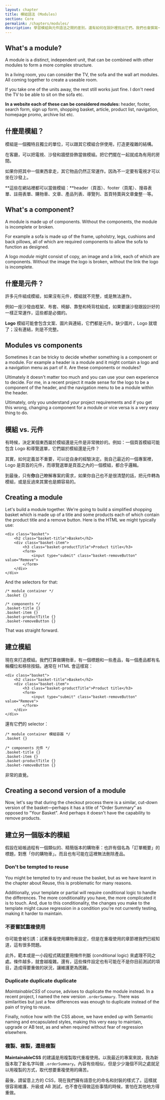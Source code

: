 ```yaml
---
layout: chapter
title: 模組語法 (Modules)
section: Core
permalink: /chapters/modules/
description: 學習模組與元件語法之間的差別，還有如何在設計裡找出它們。我們也會撰寫一些示範程式碼。
---
```


## What's a module?

A module is a distinct, independent unit, that can be combined with other modules to form a more complex structure.

In a living room, you can consider the TV, the sofa and the wall art modules. All coming together to create a useable room.

If you take one of the units away, the rest still works just fine. I don't need the TV to be able to sit on the sofa etc.

**In a website each of these can be considered modules:** header, footer, search form, sign up form, shopping basket, article, product list, navigation, homepage promo, archive list etc.

## 什麼是模組？

模組是一個獨特且獨立的單位，可以跟其它模組合併使用，打造更複雜的結構。

在客廳，可以把電視、沙發和牆壁掛飾當做模組。把它們擺在一起就成為有用的房間。

如果你把其中一個東西拿走，其它物品仍然正常運作。因為不一定要有電視才可以坐在沙發上。

**這些在網站裡都可以當做模組：**header（頁首）、footer（頁尾）、搜尋表單、註冊表單、購物車、文章、產品列表、導覽列、首頁特賣與文章彙整⋯等。

## What's a component?

A module is made up of components. Without the components, the module is incomplete or broken.

For example a sofa is made up of the frame, upholstry, legs, cushions and back pillows, all of which are required components to allow the sofa to function as designed.

A logo *module* might consist of copy, an image and a link, each of which are components. Without the image the logo is broken, without the link the logo is incomplete.

## 什麼是元件？

許多元件組成模組，如果沒有元件，模組就不完整，或是無法運作。

例如一座沙發由框架、布套、椅腳、靠墊和椅背枕組成，如果要讓沙發跟設計好的一樣正常運作，這些都是必備的。

**Logo** 模組可能會包含文案、圖片與連結，它們都是元件。缺少圖片，Logo 就壞了；沒有連結，則是不完整。

## Modules vs components

Sometimes it can be tricky to decide whether something is a component or a module. For example a header is a module and it might contain a logo and a navigation menu as part of it. Are these components or modules?

Ultimately it doesn't matter too much and you can use your own experience to decide. For me, in a recent project it made sense for the logo to be a component of the header, and the navigation menu to be a module within the header.

Ultimately, only you understand *your* project requirements and if you get this wrong, changing a component for a module or vice versa is a very easy thing to do.

## 模組 vs. 元件

有時候，決定某個東西屬於模組還是元件是非常微妙的。例如：一個頁首模組可能包含 Logo 和導覽選單，它們屬於模組還是元件？

其實，如何定義並不重要，可以從自身的經驗決定。我自己最近的一個專案裡，Logo 是頁首的元件，而導覽選單是頁首之內的一個模組，都合乎邏輯。

到最後，只有**你**自己瞭解專案的需求，如果你自己也不是很清楚的話，把元件轉為模組，或是反過來其實也是頗容易的。

## Creating a module

Let's build a module together. We're going to build a simplified shopping basket which is made up of a title and some products each of which contain the product title and a remove button. Here is the HTML we might typically use:

	<div class="basket">
	    <h2 class="basket-title">Basket</h2>
	    <div class="basket-item">
	        <h3 class="basket-productTitle">Product title</h3>
            <form>
                <input type="submit" class="basket-removeButton" value="Remove">
	        </form>
	    </div>
	</div>

And the selectors for that:

	/* module container */
	.basket {}

	/* components */
	.basket-title {}
	.basket-item {}
	.basket-productTitle {}
	.basket-removeButton {}

That was straight forward.

## 建立模組

現在來打造模組。我們打算做購物車，有一個標題和一些產品，每一個產品都有名稱欄位和移除按鈕。通常在 HTML 會這樣寫：

	<div class="basket">
	    <h2 class="basket-title">Basket</h2>
	    <div class="basket-item">
	        <h3 class="basket-productTitle">Product title</h3>
            <form>
                <input type="submit" class="basket-removeButton" value="Remove">
	        </form>
	    </div>
	</div>

還有它們的 selector：

	/* module container 模組容器 */
	.basket {}

	/* components 元件 */
	.basket-title {}
	.basket-item {}
	.basket-productTitle {}
	.basket-removeButton {}

非常的直覺。

## Creating a second version of a module

Now, let's say that during the checkout process there is a similar, cut-down version of the basket&mdash;perhaps it has a title of "Order Summary" as opposed to "Your Basket". And perhaps it doesn't have the capability to remove products.

## 建立另一個版本的模組

假設在結帳過程有一個類似的、精簡版本的購物車：也許有個名為「訂單概要」的標題，對應「你的購物車」。而且也有可能在這裡無法刪除產品。

### Don't be tempted to reuse

You might be tempted to try and reuse the basket, but as we have learnt in the chapter about Reuse, this is problematic for many reasons.

Additionally, your template or partial will require conditional logic to handle the differences. The more conditionality you have, the more complicated it is to touch. And, due to this conditionality, the changes you make to the template might cause regression in a condition you're not currently testing, making it harder to maintain.

### 不要嘗試重複使用

你可能會被引誘：試著重複使用購物車設定，但是在重複使用的章節裡我們已經知道，這有很多問題。

此外，範本或是一小段程式碼就要用條件判斷 (conditional logic) 來處理不同之處。條件越多，就會越複雜。還有，這些條件設定也有可能在不是你目前測試的項目，造成得要重做的狀況，讓維護更為困難。

### Duplicate duplicate duplicate

*MaintainableCSS* of course, advises to duplicate the module instead. In a recent project, I named the new version `.orderSummary`. There was similarities but just a few differences was enough to duplicate instead of the pain of trying to reuse.

Finally, notice how with the CSS above, we have ended up with Semantic naming and encapsulated styles, making this very easy to maintain, upgrade or AB test, as and when required without fear of regression elsewhere.

### 複製、複製，還是複製

**MaintainableCSS** 的建議是用複製取代重複使用。以我最近的專案來說，我為新版本取了新名字叫做 `.orderSummary`。內容有些相似，但是少少幾個不同之處就足以用複製的方式，取代想要重複使用的痛苦。

最後，請留意上方的 CSS，現在我們擁有語意化的命名和封裝的樣式了。這樣就很容易維護、升級或 AB 測試，也不會在得做這些事情的時候，害怕在其他地方得重做。

